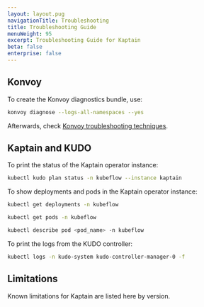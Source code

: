 ```yaml
---
layout: layout.pug
navigationTitle: Troubleshooting
title: Troubleshooting Guide
menuWeight: 95
excerpt: Troubleshooting Guide for Kaptain
beta: false
enterprise: false
---
```


## Konvoy

To create the Konvoy diagnostics bundle, use:

```bash
konvoy diagnose --logs-all-namespaces --yes
```

Afterwards, check [Konvoy troubleshooting techniques](https://docs.d2iq.com/dkp/konvoy/latest/troubleshooting/).

## Kaptain and KUDO

To print the status of the Kaptain operator instance:

```bash
kubectl kudo plan status -n kubeflow --instance kaptain
```

To show deployments and pods in the Kaptain operator instance:

```bash
kubectl get deployments -n kubeflow

kubectl get pods -n kubeflow

kubectl describe pod <pod_name> -n kubeflow
```

To print the logs from the KUDO controller:

```bash
kubectl logs -n kudo-system kudo-controller-manager-0 -f
```

## Limitations

Known limitations for Kaptain are listed here by version.
